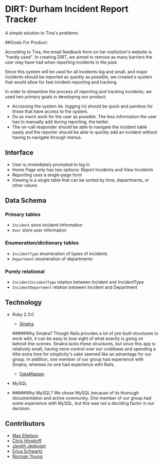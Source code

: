 # DIRT: Durham Incident Report Tracker
A simple solution to Tina's problems

##Goals For Product:

According to Tina, the email feedback form on her institution's website 
is "hardly used".  In creating DIRT,  we aimed to remove as many barriers
the user may have had when reporting incidents in the past.

Since this system will be used for all incidents big and
small, and major incidents should be reported as quickly as possible, 
we created a system that would allow for fast incident reporting
and tracking.

In order to streamline the process of reporting and tracking incidents, we used
two primary goals in developing our product:

 - Accessing the system (ie. logging in) should be quick and painless 
 for those that have access to the system.
 - Do as much work for the user as possible.  The less information the user
has to manually add during reporting, the better.
 - The on-call responder should be able to navigate the incident table easily 
  and the reporter should be able to quickly add an incident without 
  having to navigate through menus.

## Interface
- User is immediately prompted to log in
- Home Page only has two options: Report Incidents and View Incidents
- Reporting uses a single-page form
- Viewing is a single table that can be sorted by time, departments, or other
  values


## Data Schema
### Primary tables
- `Incident` store incident information
- `User` store user information

### Enumeration/dictionary tables
- `IncidentType` enumeration of types of incidents
- `Department` enumeration of departments

### Purely relational
- `IncidentIncidentType` relation between Incident and IncidentType
- `IncidentDepartment` relation between Incident and Department

## Technology
- Ruby 2.3.0
  - [Sinatra](http://www.sinatrarb.com/)
   
   #####Why Sinatra?
   Though Rails provides a lot of pre-built structures to work with,
   it can be easy to lose sight of what exactly is going on behind-the-scenes.
   Sinatra lacks these structures, but since this app is relatively small, having
   more control over our codebase and spending a little extra time for simplicity's sake
   seemed like an advantage for our group.  In addition, one member of our group had 
   experience with Sinatra, whereas no one had experience with Rails.
  - [DataMapper](http://datamapper.org/)
- MySQL
- #####Why MySQL?
   We chose MySQL because of its thorough documentation and active community.
   One member of our group had some experience with MySQL, but this was not a
   deciding factor in our decision.
   

## Contributors
- [Max Ettelson](http://github.com/mdettelson)
- [Chris Hinstorff](http://github.com/chinstorff)
- [Janeth Jepkogei](http://github.com/janethjepkogei)
- [Erica Schwartz](http://github.com/ericaschwa)
- [Norman Young](http://github.com/nyoung01)
